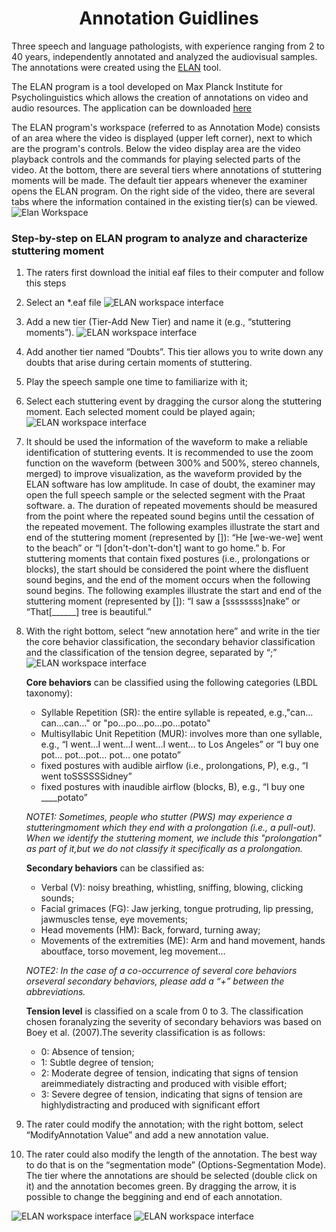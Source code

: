 <h1 align="center"> Annotation Guidlines </h1>

Three speech and language pathologists, with experience ranging from 2 to 40 years, independently annotated and analyzed the audiovisual samples. The annotations were created using the [ELAN](https://archive.mpi.nl/tla/elan/) tool. 

The ELAN program is a tool developed on Max Planck Institute for Psycholinguistics which allows the creation of annotations on video and audio resources. The application can be downloaded [here](https://archive.mpi.nl/tla/elan/download)


The ELAN program's workspace (referred to as Annotation Mode) consists of an area where the video is displayed (upper left corner), next to which are the program's controls. Below the video display area are the video playback controls and the commands for playing selected parts of the video. At the bottom, there are several tiers where annotations of stuttering moments will be made. The default tier appears whenever the examiner opens the ELAN program. On the right side of the video, there are several tabs where the information contained in the existing tier(s) can be viewed.
![Elan Workspace](assets/images/protocol-000.png)

### Step-by-step on ELAN program to analyze and characterize stuttering moment

1. The raters first download the initial eaf files to their computer and follow this steps 

2. Select an *.eaf file
![ELAN workspace interface](assets/images/protocol-001.jpg)

3. Add a new tier (Tier-Add New Tier) and name it (e.g., “stuttering moments”).
![ELAN workspace interface](assets/images/protocol-002.jpg)

4. Add another tier named “Doubts”. This tier allows you to write down any doubts that arise during certain moments of stuttering.

5. Play the speech sample one time to familiarize with it;

6. Select each stuttering event by dragging the cursor along the stuttering moment. Each selected moment could be played again;
![ELAN workspace interface](assets/images/protocol-003.jpg)

7. It should be used the information of the waveform to make a reliable identification of stuttering events. It is recommended to use the zoom function on the waveform (between 300% and 500%, stereo channels, merged) to improve visualization, as the waveform provided by the ELAN software has low amplitude. In case of doubt, the examiner may open the full speech sample or the selected segment with the Praat software.
    a. The duration of repeated movements should be measured from the point where the repeated sound begins until the cessation of the repeated movement. The following examples illustrate the start and end of the stuttering moment (represented by []): “He [we-we-we] went to the beach” or “I [don't-don't-don't] want to go home.”
    b. For stuttering moments that contain fixed postures (i.e., prolongations or blocks), the start should be considered the point where the disfluent sound begins, and the end of the moment occurs when the following sound begins. The following examples illustrate the start and end of the stuttering moment (represented by []): “I saw a [ssssssss]nake” or “That[______] tree is beautiful.”

8. With the right bottom, select “new annotation here” and write in the tier the core behavior classification, the secondary behavior classification and the classification of the tension degree, separated by “;”
![ELAN workspace interface](assets/images/protocol-005.jpg)

    **Core behaviors** can be classified using the following categories (LBDL taxonomy):
    - Syllable Repetition (SR): the entire syllable is repeated, e.g.,"can…can…can…" or "po…po…po…po…potato"
    - Multisyllabic Unit Repetition (MUR): involves more than one syllable, e.g., “I went…I went…I went…I went… to Los Angeles” or “I buy one pot… pot…pot… pot… one potato”
    - fixed postures with audible airflow (i.e., prolongations, P), e.g., “I went toSSSSSSidney”
    - fixed postures with inaudible airflow (blocks, B), e.g., “I buy one ____potato”

    *NOTE1: Sometimes, people who stutter (PWS) may experience a stutteringmoment which they end with a prolongation (i.e., a pull-out). When we identify the stuttering moment, we include this "prolongation" as part of it,but we do not classify it specifically as a prolongation.*

    **Secondary behaviors** can be classified as:

    - Verbal (V): noisy breathing, whistling, sniffing, blowing, clicking sounds;
    - Facial grimaces (FG): Jaw jerking, tongue protruding, lip pressing, jawmuscles tense, eye movements;
    - Head movements (HM): Back, forward, turning away;
    - Movements of the extremities (ME): Arm and hand movement, hands aboutface, torso movement, leg movement…

    *NOTE2: In the case of a co-occurrence of several core behaviors orseveral secondary behaviors, please add a “+” between the abbreviations.*

    **Tension level** is classified on a scale from 0 to 3. The classification chosen foranalyzing the severity of secondary behaviors was based on Boey et al. (2007).The severity classification is as follows:
    - 0: Absence of tension;
    - 1: Subtle degree of tension;
    - 2: Moderate degree of tension, indicating that signs of tension areimmediately distracting and produced with visible effort;
    - 3: Severe degree of tension, indicating that signs of tension are highlydistracting and produced with significant effort

10. The rater could modify the annotation; with the right bottom, select “ModifyAnnotation Value” and add a new annotation value.

11. The rater could also modify the length of the annotation. The best way to do that is on the “segmentation mode” (Options-Segmentation Mode). The tier where the annotations are should be selected (double click on it) and the annotation becomes green. By dragging the arrow, it is possible to change the beggining and end of each annotation.

![ELAN workspace interface](assets/images/protocol-006.jpg)
![ELAN workspace interface](assets/images/protocol-007.jpg)



